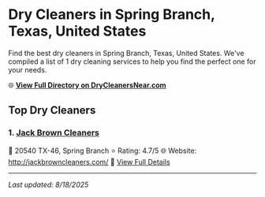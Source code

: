 # Dry Cleaners in Spring Branch, Texas, United States

Find the best dry cleaners in Spring Branch, Texas, United States. We've compiled a list of 1 dry cleaning services to help you find the perfect one for your needs.

🌐 **[View Full Directory on DryCleanersNear.com](https://drycleanersnear.com/city/US/Texas/Spring%20Branch)**

## Top Dry Cleaners

### 1. [Jack Brown Cleaners](https://drycleanersnear.com/dryCleaner/689bf25b010bf80bea4b0954/jack-brown-cleaners)
📍 20540 TX-46, Spring Branch
⭐ Rating: 4.7/5
🌐 Website: http://jackbrowncleaners.com/
🔗 [View Full Details](https://drycleanersnear.com/dryCleaner/689bf25b010bf80bea4b0954/jack-brown-cleaners)


---

*Last updated: 8/18/2025*
